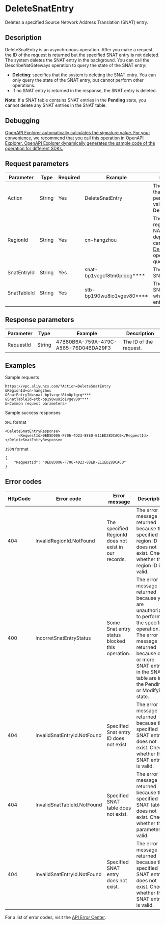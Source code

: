 # DeleteSnatEntry

Deletes a specified Source Network Address Translation \(SNAT\) entry.

## Description

DeleteSnatEntry is an asynchronous operation. After you make a request, the ID of the request is returned but the specified SNAT entry is not deleted. The system deletes the SNAT entry in the background. You can call the DescribeNatGateways operation to query the state of the SNAT entry:

-   **Deleting**: specifies that the system is deleting the SNAT entry. You can only query the state of the SNAT entry, but cannot perform other operations.
-   If no SNAT entry is returned in the response, the SNAT entry is deleted.

**Note:** If a SNAT table contains SNAT entries in the **Pending** state, you cannot delete any SNAT entries in the SNAT table.

## Debugging

[OpenAPI Explorer automatically calculates the signature value. For your convenience, we recommend that you call this operation in OpenAPI Explorer. OpenAPI Explorer dynamically generates the sample code of the operation for different SDKs.](https://api.aliyun.com/#product=Vpc&api=DeleteSnatEntry&type=RPC&version=2016-04-28)

## Request parameters

|Parameter|Type|Required|Example|Description|
|---------|----|--------|-------|-----------|
|Action|String|Yes|DeleteSnatEntry|The operation that you want to perform. Set the value to **DeleteSnatEntry**. |
|RegionId|String|Yes|cn-hangzhou|The ID of the region where the NAT gateway is deployed. You can call the [DescribeRegions](~~36063~~) operation to query region IDs. |
|SnatEntryId|String|Yes|snat-bp1vcgcf8tm0plqcg\*\*\*\*|The ID of the SNAT entry. |
|SnatTableId|String|Yes|stb-bp190wu8io1vgev80\*\*\*\*|The ID of the SNAT table to which the SNAT entry belongs. |

## Response parameters

|Parameter|Type|Example|Description|
|---------|----|-------|-----------|
|RequestId|String|47B80B6A-759A-479C-A565-76D04BDA29F3|The ID of the request. |

## Examples

Sample requests

```
https://vpc.aliyuncs.com/?Action=DeleteSnatEntry
&RegionId=cn-hangzhou
&SnatEntryId=snat-bp1vcgcf8tm0plqcg****
&SnatTableId=stb-bp190wu8io1vgev80****
&<Common request parameters>
```

Sample success responses

`XML` format

```
<DeleteSnatEntryResponse>
      <RequestId>0ED8D006-F706-4D23-88ED-E11ED28DCAC0</RequestId>
</DeleteSnatEntryResponse>
```

`JSON` format

```
{ 
    "RequestId": "0ED8D006-F706-4D23-88ED-E11ED28DCAC0"
}
```

## Error codes

|HttpCode|Error code|Error message|Description|
|--------|----------|-------------|-----------|
|404|InvalidRegionId.NotFound|The specified RegionId does not exist in our records.|The error message returned because the specified region ID does not exist. Check whether the region ID is valid.|
|400|IncorretSnatEntryStatus|Some Snat entry status blocked this operation..|The error message returned because you are unauthorized to perform the specified operation. The error message returned because one or more SNAT entries in the SNAT table are in the Pending or Modifying state.|
|404|InvalidSnatEntryId.NotFound|Specified Snat entry ID does not exist|The error message returned because the specified SNAT entry does not exist. Check whether the SNAT entry is valid.|
|404|InvalidSnatTableId.NotFound|Specified SNAT table does not exist.|The error message returned because the specified SNAT table does not exist. Check whether the parameter is valid.|
|404|InvalidSnatEntryId.NotFound|Specified SNAT entry does not exist.|The error message returned because the specified SNAT entry does not exist. Check whether the SNAT entry is valid.|

For a list of error codes, visit the [API Error Center](https://error-center.alibabacloud.com/status/product/Vpc).

